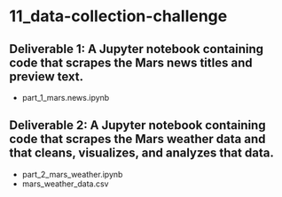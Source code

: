 # 11_data-collection-challenge
## Deliverable 1: A Jupyter notebook containing code that scrapes the Mars news titles and preview text.
- part_1_mars.news.ipynb

## Deliverable 2: A Jupyter notebook containing code that scrapes the Mars weather data and that cleans, visualizes, and analyzes that data.
- part_2_mars_weather.ipynb
- mars_weather_data.csv
